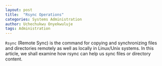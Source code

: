```yaml
---
layout: post
title:  "Rsync Operations"
categories: Systems Administration
author: Uchechukwu Onyekwuluje
tags: Administration
---
```


`Rsync` (Remote Sync) is the command for copying and synchronizing files and directories remotely as well as locally in Linux/Unix systems.
In this article, we shall examine how rsync can help us sync files or directory content.

